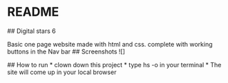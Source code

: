 # README
## Digital stars 6

Basic one page website made with html and css. complete with working buttons in the Nav bar
## Screenshots
![]


## How to run
* clown down this project
* type hs -o in your terminal
* The site will come up in your local browser

